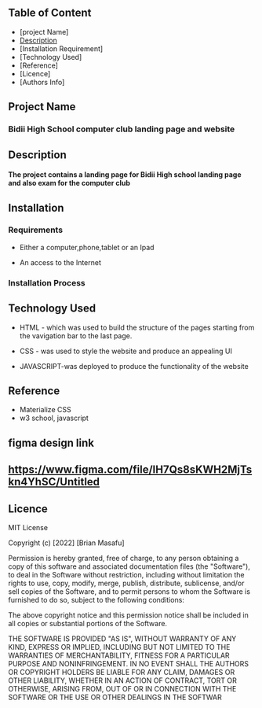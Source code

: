 

## Table of Content
+ [project Name]
+ [Description](#description)
+ [Installation Requirement]
+ [Technology Used]
+ [Reference]
+ [Licence]
+ [Authors Info]

## Project Name
### Bidii High School computer club landing page and website


## Description
#### The project contains a landing page for Bidii High school landing page and also exam for the computer club

## Installation

### Requirements

* Either a computer,phone,tablet or an Ipad

* An access to the Internet

### Installation Process

## Technology Used
* HTML - which was used to build the structure of the pages starting from the vavigation bar to the last page.

* CSS - was used to style the website and produce an appealing UI
* JAVASCRIPT-was deployed to produce the functionality of the website

## Reference
* Materialize CSS
* w3 school, javascript

## figma design link
## https://www.figma.com/file/lH7Qs8sKWH2MjTskn4YhSC/Untitled

## Licence

MIT License

Copyright (c) [2022] [Brian Masafu]

Permission is hereby granted, free of charge, to any person obtaining a copy
of this software and associated documentation files (the "Software"), to deal
in the Software without restriction, including without limitation the rights
to use, copy, modify, merge, publish, distribute, sublicense, and/or sell
copies of the Software, and to permit persons to whom the Software is
furnished to do so, subject to the following conditions:

The above copyright notice and this permission notice shall be included in all
copies or substantial portions of the Software.

THE SOFTWARE IS PROVIDED "AS IS", WITHOUT WARRANTY OF ANY KIND, EXPRESS OR
IMPLIED, INCLUDING BUT NOT LIMITED TO THE WARRANTIES OF MERCHANTABILITY,
FITNESS FOR A PARTICULAR PURPOSE AND NONINFRINGEMENT. IN NO EVENT SHALL THE
AUTHORS OR COPYRIGHT HOLDERS BE LIABLE FOR ANY CLAIM, DAMAGES OR OTHER
LIABILITY, WHETHER IN AN ACTION OF CONTRACT, TORT OR OTHERWISE, ARISING FROM,
OUT OF OR IN CONNECTION WITH THE SOFTWARE OR THE USE OR OTHER DEALINGS IN THE
SOFTWAR